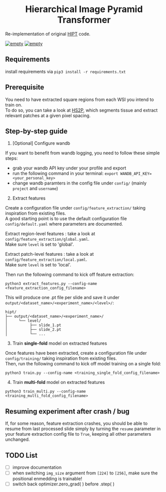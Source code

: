 <h1 align="center">Hierarchical Image Pyramid Transformer</h2>


Re-implementation of original [HIPT](https://github.com/mahmoodlab/HIPT) code. 

<p>
   <a href="https://github.com/psf/black"><img alt="empty" src=https://img.shields.io/badge/code%20style-black-000000.svg></a>
   <a href="https://github.com/PyCQA/pylint"><img alt="empty" src=https://img.shields.io/github/stars/clemsgrs/hs2p?style=social></a>
</p>

## Requirements

install requirements via `pip3 install -r requirements.txt`

## Prerequisite

You need to have extracted square regions from each WSI you intend to train on.<br>
To do so, you can take a look at [HS2P](https://github.com/clemsgrs/hs2p), which segments tissue and extract relevant patches at a given pixel spacing.

## Step-by-step guide

1. [Optional] Configure wandb

If you want to benefit from wandb logging, you need to follow these simple steps:
 - grab your wandb API key under your profile and export
 - run the following command in your terminal: `export WANDB_API_KEY=<your_personal_key>`
 - change wandb paramters in the config file under `config/` (mainly `project` and `username`)

2. Extract features

Create a configuration file under `config/feature_extraction/` taking inspiration from existing files.<br>
A good starting point is to use the default configuration file `config/default.yaml` where parameters are documented.

Extract region-level features : take a look at `config/feature_extraction/global.yaml`.<br>
Make sure `level` is set to 'global'.<br>

Extract patch-level features : take a look at `config/feature_extraction/local.yaml`.<br>
Make sure `level` is set to 'local'.<br>

Then run the following command to kick off feature extraction:

`python3 extract_features.py --config-name <feature_extraction_config_filename>`

This will produce one .pt file per slide and save it under `output/<dataset_name>/<experiment_name>/<level>/`:

```
hipt/ 
├── output/<dataset_name>/<experiment_name>/
│     └── level/
│          ├── slide_1.pt
│          ├── slide_2.pt
│          └── ...
```

3. Train **single-fold** model on extracted features

Once features have been extracted, create a configuration file under `config/training/` taking inspiration from existing files.<br>
Then, run the following command to kick off model training on a single fold:

`python3 train.py --config-name <training_single_fold_config_filename>`

4. Train **multi-fold** model on extracted features

`python3 train_multi.py --config-name <training_multi_fold_config_filename>`

## Resuming experiment after crash / bug

If, for some reason, feature extraction crashes, you should be able to resume from last processed slide simply by turning the `resume` parameter in your feature extraction config file to `True`, keeping all other parameters unchanged.

## TODO List

- [ ] improve documentation
- [ ] when switching `img_size` argument from `[224]` to `[256]`, make sure the positional enmedding is trainable!
- [ ] switch back optimizer.zero_grad( ) before .step( )

